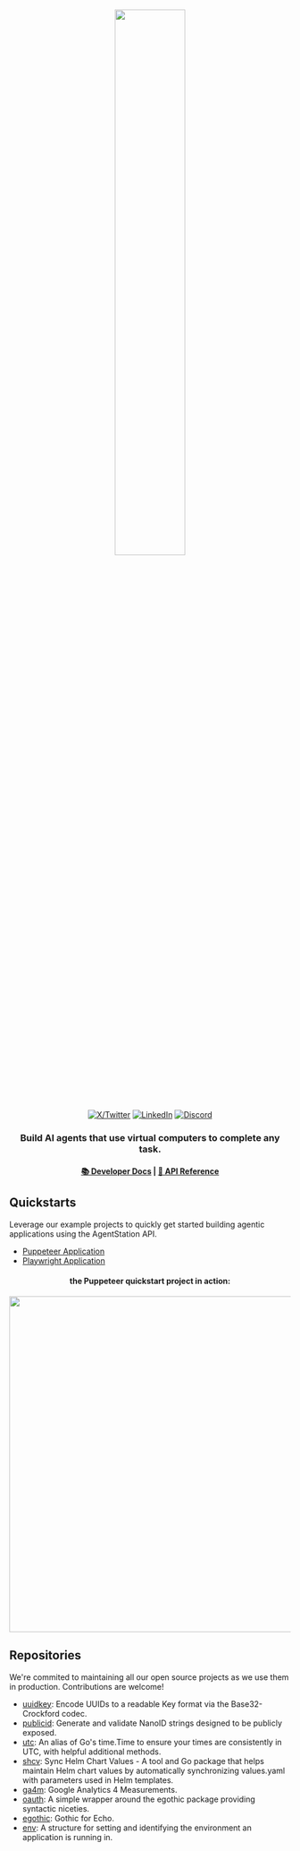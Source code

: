 <h3 align="center">
<a href="https://www.agentstation.ai/"><img width="50%" src="https://cdn.prod.website-files.com/66932e07b6d8bd7cbe10d941/66c7815be7d1de225f05c546_agentstation-logo-v2-pastel-path.svg"></a>
</h3>
<div align="center">
  <p align="center">
    <a href="https://agentstation.ai/x"><img src="https://img.shields.io/badge/X/Twitter-000000?style=for-the-badge&logo=x&logoColor=white" alt="X/Twitter"></a>
    <a href="https://agentstation.ai/linkedin"><img src="https://img.shields.io/badge/LinkedIn-0077B5?style=for-the-badge&logo=linkedin&logoColor=white" alt="LinkedIn"></a>
    <a href="https://agentstation.ai/discord"><img src="https://img.shields.io/badge/Discord-7289DA?style=for-the-badge&logo=discord&logoColor=white" alt="Discord"></a>
  </p>
</div>

<h3 align="center">Build AI agents that use virtual computers to complete any task.</h3>

<div align="center">
<h4><a href="https://docs.agentstation.ai">📚 Developer Docs</a> | <a href="https://docs.agentstation.ai/api/intro">🔧 API Reference</a> </h4>
</div>

## Quickstarts
Leverage our example projects to quickly get started building agentic applications using the AgentStation API.
- [Puppeteer Application](https://github.com/agentstation/quickstarts/tree/master/puppeteer) 
- [Playwright Application](https://github.com/agentstation/quickstarts/tree/master/playwright)

<h4 align="center">the Puppeteer quickstart project in action:</h4>
<div align="center">
  <img src="https://github.com/agentstation/.github/blob/master/profile/puppeteer-demo.gif" width="600">
</div>
</h3>

## Repositories
We're commited to maintaining all our open source projects as we use them in production. Contributions are welcome!
- [uuidkey](https://github.com/agentstation/uuidkey): Encode UUIDs to a readable Key format via the Base32-Crockford codec.
- [publicid](https://github.com/agentstation/publicid): Generate and validate NanoID strings designed to be publicly exposed.
- [utc](https://github.com/agentstation/utc): An alias of Go's time.Time to ensure your times are consistently in UTC, with helpful additional methods.
- [shcv](https://github.com/agentstation/shcv): Sync Helm Chart Values - A tool and Go package that helps maintain Helm chart values by automatically synchronizing values.yaml with parameters used in Helm templates.
- [ga4m](https://github.com/agentstation/ga4m): Google Analytics 4 Measurements.
- [oauth](https://github.com/agentstation/oauth): A simple wrapper around the egothic package providing syntactic niceties.
- [egothic](https://github.com/agentstation/egothic): Gothic for Echo.
- [env](https://github.com/agentstation/env): A structure for setting and identifying the environment an application is running in.
